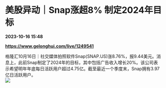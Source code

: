# 美股异动｜Snap涨超8% 制定2024年目标

**2023-10-16 15:48**

**https://www.gelonghui.com/live/1249541**

格隆汇10月16日｜社交媒体拍照软件Snap(SNAP.US)涨8.76%，报9.44美元。消息上，此前Snap制定了2024年的目标，其中包括广告收入增长20%。该公司表示希望明年年底每日活跃用户超过4.75亿。截至最近一个季度末，Snap拥有3.97亿日活跃用户。  
![](https://img3.gelonghui.com/4c0bd-1883d6d8-6276-4001-8719-cbfd36fcb568.png)